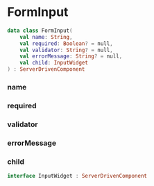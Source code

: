 # FormInput



```kotlin
data class FormInput(
    val name: String,
    val required: Boolean? = null,
    val validator: String? = null,
    val errorMessage: String? = null,
    val child: InputWidget
) : ServerDrivenComponent
```

### name



### required



### validator



### errorMessage



### child



```kotlin
interface InputWidget : ServerDrivenComponent
```



